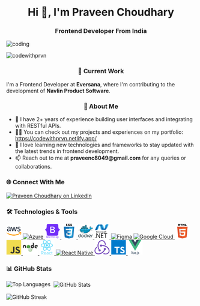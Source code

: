 <h1 align="center">Hi 👋, I'm Praveen Choudhary</h1> <h3 align="center">Frontend Developer From India</h3> <p align="left"> <img alt="coding" width="400" src="https://camo.githubusercontent.com/2366b34bb903c09617990fb5fff4622f3e941349e846ddb7e73df872a9d21233/68747470733a2f2f63646e2e6472696262626c652e636f6d2f75736572732f3733303730332f73637265656e73686f74732f363538313234332f6176656e746f2e676966"> </p> <p align="left"> <img src="https://komarev.com/ghpvc/?username=codewithprvn&label=Profile%20views&color=0e75b6&style=flat" alt="codewithprvn" /> </p> <h3 align="center">🔭 Current Work</h3> <p> I'm a Frontend Developer at <strong>Eversana</strong>, where I'm contributing to the development of <strong>Navlin Product Software</strong>. </p> <h3 align="center">💼 About Me</h3> <ul> <li>🌱 I have 2+ years of experience building user interfaces and integrating with RESTful APIs.</li> <li>👨‍💻 You can check out my projects and experiences on my portfolio: <a href="https://codewithprvn.netlify.app/" target="_blank">https://codewithprvn.netlify.app/</a></li> <li>💬 I love learning new technologies and frameworks to stay updated with the latest trends in frontend development.</li> <li>📫 Reach out to me at <strong>praveenc8049@gmail.com</strong> for any queries or collaborations.</li> </ul> <h3 align="left">🌐 Connect With Me</h3> <p align="left"> <a href="https://linkedin.com/in/praveenchoudhary95" target="_blank"> <img align="center" src="https://raw.githubusercontent.com/rahuldkjain/github-profile-readme-generator/master/src/images/icons/Social/linked-in-alt.svg" alt="Praveen Choudhary on LinkedIn" height="30" width="40" /> </a> </p> <h3 align="left">🛠️ Technologies & Tools</h3> <p align="left"> <a href="https://aws.amazon.com" target="_blank" rel="noreferrer"> <img src="https://raw.githubusercontent.com/devicons/devicon/master/icons/amazonwebservices/amazonwebservices-original-wordmark.svg" alt="AWS" width="40" height="40"/> </a> <a href="https://azure.microsoft.com/en-in/" target="_blank" rel="noreferrer"> <img src="https://www.vectorlogo.zone/logos/microsoft_azure/microsoft_azure-icon.svg" alt="Azure" width="40" height="40"/> </a> <a href="https://getbootstrap.com" target="_blank" rel="noreferrer"> <img src="https://raw.githubusercontent.com/devicons/devicon/master/icons/bootstrap/bootstrap-plain-wordmark.svg" alt="Bootstrap" width="40" height="40"/> </a> <a href="https://www.w3schools.com/css/" target="_blank" rel="noreferrer"> <img src="https://raw.githubusercontent.com/devicons/devicon/master/icons/css3/css3-original-wordmark.svg" alt="CSS3" width="40" height="40"/> </a> <a href="https://www.docker.com/" target="_blank" rel="noreferrer"> <img src="https://raw.githubusercontent.com/devicons/devicon/master/icons/docker/docker-original-wordmark.svg" alt="Docker" width="40" height="40"/> </a> <a href="https://dotnet.microsoft.com/" target="_blank" rel="noreferrer"> <img src="https://raw.githubusercontent.com/devicons/devicon/master/icons/dot-net/dot-net-original-wordmark.svg" alt="DotNet" width="40" height="40"/> </a> <a href="https://www.figma.com/" target="_blank" rel="noreferrer"> <img src="https://www.vectorlogo.zone/logos/figma/figma-icon.svg" alt="Figma" width="40" height="40"/> </a> <a href="https://cloud.google.com" target="_blank" rel="noreferrer"> <img src="https://www.vectorlogo.zone/logos/google_cloud/google_cloud-icon.svg" alt="Google Cloud" width="40" height="40"/> </a> <a href="https://www.w3.org/html/" target="_blank" rel="noreferrer"> <img src="https://raw.githubusercontent.com/devicons/devicon/master/icons/html5/html5-original-wordmark.svg" alt="HTML5" width="40" height="40"/> </a> <a href="https://developer.mozilla.org/en-US/docs/Web/JavaScript" target="_blank" rel="noreferrer"> <img src="https://raw.githubusercontent.com/devicons/devicon/master/icons/javascript/javascript-original.svg" alt="JavaScript" width="40" height="40"/> </a> <a href="https://nodejs.org" target="_blank" rel="noreferrer"> <img src="https://raw.githubusercontent.com/devicons/devicon/master/icons/nodejs/nodejs-original-wordmark.svg" alt="Node.js" width="40" height="40"/> </a> <a href="https://reactjs.org/" target="_blank" rel="noreferrer"> <img src="https://raw.githubusercontent.com/devicons/devicon/master/icons/react/react-original-wordmark.svg" alt="React" width="40" height="40"/> </a> <a href="https://reactnative.dev/" target="_blank" rel="noreferrer"> <img src="https://reactnative.dev/img/header_logo.svg" alt="React Native" width="40" height="40"/> </a> <a href="https://redux.js.org" target="_blank" rel="noreferrer"> <img src="https://raw.githubusercontent.com/devicons/devicon/master/icons/redux/redux-original.svg" alt="Redux" width="40" height="40"/> </a> <a href="https://www.typescriptlang.org/" target="_blank" rel="noreferrer"> <img src="https://raw.githubusercontent.com/devicons/devicon/master/icons/typescript/typescript-original.svg" alt="TypeScript" width="40" height="40"/> </a> <a href="https://vuejs.org/" target="_blank" rel="noreferrer"> <img src="https://raw.githubusercontent.com/devicons/devicon/master/icons/vuejs/vuejs-original-wordmark.svg" alt="Vue.js" width="40" height="40"/> </a> </p> <h3 align="left">📊 GitHub Stats</h3> <p> <img align="left" src="https://github-readme-stats.vercel.app/api/top-langs?username=codewithprvn&show_icons=true&locale=en&layout=compact" alt="Top Languages" /> </p> <p>&nbsp; <img align="center" src="https://github-readme-stats.vercel.app/api?username=codewithprvn&show_icons=true&locale=en" alt="GitHub Stats" /> </p> <p> <img align="center" src="https://github-readme-streak-stats.herokuapp.com/?user=codewithprvn&" alt="GitHub Streak" /> </p>
